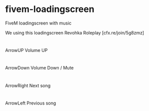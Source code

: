 # fivem-loadingscreen
FiveM loadingscreen with music

We using this loadingscreen Revohka Roleplay [cfx.re/join/5g8zmz]

#
ArrowUP Volume UP
#
ArrowDown Volume Down / Mute
#
ArrowRight Next song
#
ArrowLeft Previous song
